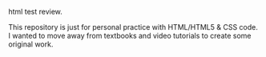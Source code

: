 html test review.

This repository is just for personal practice with HTML/HTML5 & CSS code. I wanted to move away from textbooks and video tutorials to create some original work.
